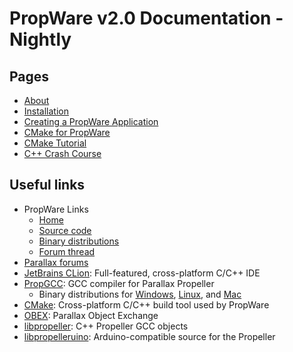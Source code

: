 PropWare v2.0 Documentation - Nightly
=====================================

Pages
-----
  * [About](./md_About.html)
  * [Installation](./md_Install.html)
  * [Creating a PropWare Application](./md_AppDeployment.html)
  * [CMake for PropWare](./md_CMakeForPropware.html)
  * [CMake Tutorial](./md_CMakeTutorial.html)
  * [C++ Crash Course](./md_CXXCrashCourse.html)

Useful links
------------
* PropWare Links
    * [Home](http://david.zemon.name/PropWare)
    * [Source code](https://github.com/DavidZemon/PropWare)
    * [Binary distributions](http://david.zemon.name/downloads/PropWare_Binaries/)
    * [Forum thread](http://forums.parallax.com/showthread.php/157005-FYI-PropWare-Complete-build-system-and-library-for-PropGCC)
* [Parallax forums](http://forums.parallax.com/forumdisplay.php/65-Propeller-1-Multicore-Microcontroller)
* [JetBrains CLion](http://www.jetbrains.com/clion/): Full-featured, cross-platform C/C++ IDE
* [PropGCC](https://code.google.com/p/propgcc/): GCC compiler for Parallax Propeller
    * Binary distributions for [Windows](http://david.zemon.name/downloads/PropGCC-win_v1_0_0.zip),
      [Linux](http://david.zemon.name/downloads/PropGCC-linux_v1_0_0.tar.gz), and 
      [Mac](http://david.zemon.name/downloads/PropGCC-osx_10.6.8_v1_0_0.tar.gz)
* [CMake](http://www.cmake.org/): Cross-platform C/C++ build tool used by PropWare
* [OBEX](http://obex.parallax.com/): Parallax Object Exchange
* [libpropeller](https://github.com/libpropeller/libpropeller): C++ Propeller GCC objects
* [libpropelleruino](https://code.google.com/p/lib-propelleruino/): Arduino-compatible source for the Propeller
